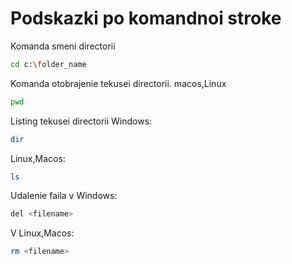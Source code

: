 # Podskazki po komandnoi stroke

Komanda smeni directorii
```sh
cd c:\folder_name
```

Komanda otobrajenie tekusei directorii.
macos,Linux
```sh
pwd
```
Listing tekusei directorii
Windows:
```sh
dir
```
Linux,Macos:
```sh
ls
```

Udalenie faila v Windows:
```sh
del <filename>
```
V Linux,Macos:
```sh
rm <filename>
```

